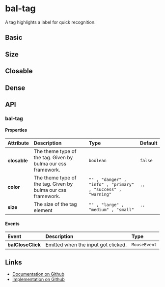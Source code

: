 # bal-tag

<!-- START: human documentation top -->

A tag highlights a label for quick recognition.

<!-- END: human documentation top -->

## Basic

<ClientOnly>  <docs-demo-bal-tag-96></docs-demo-bal-tag-96></ClientOnly>


## Size

<ClientOnly>  <docs-demo-bal-tag-97></docs-demo-bal-tag-97></ClientOnly>


## Closable

<ClientOnly>  <docs-demo-bal-tag-98></docs-demo-bal-tag-98></ClientOnly>


## Dense

<ClientOnly>  <docs-demo-bal-tag-99></docs-demo-bal-tag-99></ClientOnly>



## API

### bal-tag

#### Properties

| Attribute    | Description                                                  | Type                                                         | Default |
| :----------- | :----------------------------------------------------------- | :----------------------------------------------------------- | :------ |
| **closable** | The theme type of the tag. Given by bulma our css framework. | `boolean`                                                    | `false` |
| **color**    | The theme type of the tag. Given by bulma our css framework. | `"" , "danger" , "info" , "primary" , "success" , "warning"` | `''`    |
| **size**     | The size of the tag element                                  | `"" , "large" , "medium" , "small"`                          | `''`    |

#### Events

| Event             | Description                         | Type         |
| :---------------- | :---------------------------------- | :----------- |
| **balCloseClick** | Emitted when the input got clicked. | `MouseEvent` |



<!-- START: human documentation bottom -->

<!-- END: human documentation bottom -->


## Links

* [Documentation on Github](https://github.com/baloise/design-system/blob/master/docs/src/components/components/bal-tag.md)
* [Implementation on Github](https://github.com/baloise/design-system/blob/master/packages/components/src/components/bal-tag)
